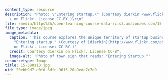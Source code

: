 ```yaml
---
content_type: resource
description: "Photo: \"Entering startup.\" (Courtesy dierkin <www.flickr.com/photos/dierken/948171048/>\
  \ on Flickr. License CC-BY.)\r\n"
file: /media/https%3A/open-learning-course-data-rc.s3.amazonaws.com/15-390-new-enterprises-spring-2013/20ebb9d7d0fd6dfe961520a9ede7c7d9_15-390s13.jpg
file_type: image/jpeg
image_metadata:
  caption: 'This course explores the unique territory of startup businesses. Photo:
    "Entering startup." (Courtesy of [dierkin](http://www.flickr.com/photos/dierken/948171048/)
    on Flickr. License: CC-BY.)'
  credit: Courtesy dierkin on Flickr. License CC-BY.
  image-alt: 'Photo of town sign that reads: "Entering Startup."'
resourcetype: Image
title: 15-390s13.jpg
uid: 20ebb9d7-d0fd-6dfe-9615-20a9ede7c7d9
---
```

